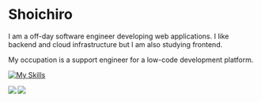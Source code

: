 # Shoichiro
I am a off-day software engineer developing web applications. I like backend and cloud infrastructure but I am also studying frontend.

My occupation is a support engineer for a low-code development platform.

[![My Skills](https://skillicons.dev/icons?i=ts,js,nodejs,go,react,gcp,azure,docker)](https://skillicons.dev)

<a href="https://github.com/anuraghazra/github-readme-stats">
  <img align="left" src="https://github-readme-stats-mocha-nine.vercel.app/api?username=k2font&count_private=true" />
</a>
<a href="https://github.com/anuraghazra/github-readme-stats">
  <img align="left" src="https://github-readme-stats-mocha-nine.vercel.app/api/top-langs/?username=k2font&layout=compact&hide=c%2B%2B" />
</a>


<!--
**k2font/k2font** is a ✨ _special_ ✨ repository because its `README.md` (this file) appears on your GitHub profile.

Here are some ideas to get you started:

- 🔭 I’m currently working on ...
- 🌱 I’m currently learning ...
- 👯 I’m looking to collaborate on ...
- 🤔 I’m looking for help with ...
- 💬 Ask me about ...
- 📫 How to reach me: ...
- 😄 Pronouns: ...
- ⚡ Fun fact: ...
-->
